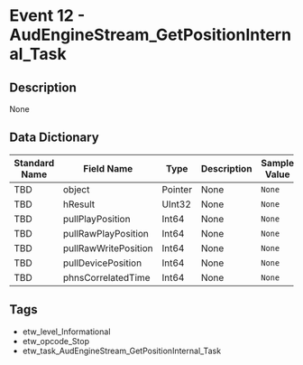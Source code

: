 # Event 12 - AudEngineStream_GetPositionInternal_Task

## Description
None

## Data Dictionary
|Standard Name|Field Name|Type|Description|Sample Value|
|---|---|---|---|---|
|TBD|object|Pointer|None|`None`|
|TBD|hResult|UInt32|None|`None`|
|TBD|pullPlayPosition|Int64|None|`None`|
|TBD|pullRawPlayPosition|Int64|None|`None`|
|TBD|pullRawWritePosition|Int64|None|`None`|
|TBD|pullDevicePosition|Int64|None|`None`|
|TBD|phnsCorrelatedTime|Int64|None|`None`|

## Tags
* etw_level_Informational
* etw_opcode_Stop
* etw_task_AudEngineStream_GetPositionInternal_Task